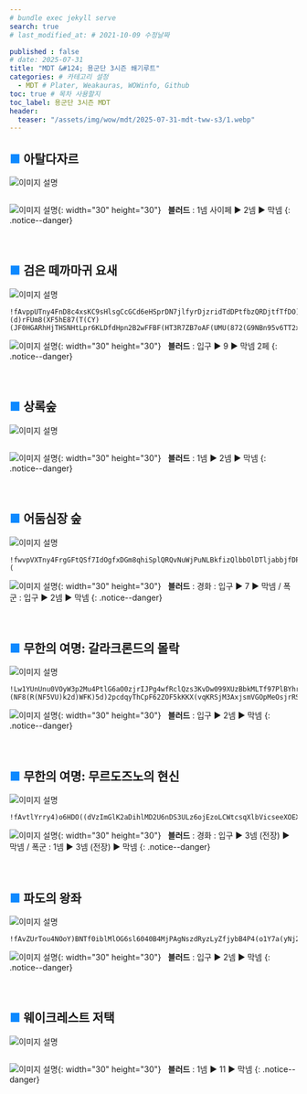 ```yaml
---
# bundle exec jekyll serve
search: true
# last_modified_at: # 2021-10-09 수정날짜

published : false
# date: 2025-07-31
title: "MDT &#124; 용군단 3시즌 쐐기루트"
categories: # 카테고리 설정
  - MDT # Plater, Weakauras, WOWinfo, Github
toc: true # 목차 사용할지
toc_label: 용군단 3시즌 MDT
header:
  teaser: "/assets/img/wow/mdt/2025-07-31-mdt-tww-s3/1.webp"
---
```


## <span style="color:#0b89ff">■ </span>아탈다자르

![이미지 설명](/assets/img/wow/mdt/2025-07-31-mdt-tww-s3/1.webp)

```  
```  

![이미지 설명](https://wow.zamimg.com/images/wow/icons/large/spell_nature_bloodlust.jpg){: width="30" height="30"}
&nbsp;&nbsp;**블러드** : 1넴 사이페 ▶ 2넴 ▶ 막넴
{: .notice--danger}  
<br>
<br>

## <span style="color:#0b89ff">■ </span>검은 떼까마귀 요새

![이미지 설명](/assets/img/wow/mdt/2025-07-31-mdt-tww-s3/2.webp)

```
!fAvppUTny4FnD8c4xsKC9sHlsgCcGCd6eHSprDN7jlfyrDjzridTdDPtfbzQRDjtfTfDO)A6yU2)dL8Lusuw2O3rkz9(5d57d)qHvBuzBlkAQFL(y7(MA16eowLDttvZXxUTsBm6Nvx2aM1zAEQt((6BvxRYQ7oStF8PDTMMdG8w1A(jUw8w16uRmWOGWxTTQt3AJ4AS)HRruRrQ1u3tJ7RifR4eucpfHyceLlesv5vjSjJPZmwKMqL8ukMW4soJ5mMozmZBS1mmyzkljnnHiCMLaWapzCsiYOjfReueIBDGsPmEIieFJBygz8QuMuAXqscrIiPj8q8PotmU5jpm4ubHYXCHD8zbJiG2XzdWyXSPj8Kc5LuGrxud(IAixqJ7)mJ(T2NF(xF)JF4Vuzf7ll3FtxL5DqUY62xy5d39nhU)Rnh)Q1VqL9GRi7yn30D8OU28YUQkRT8rbzD7Q0pODcvzV2QnMrSzoj40ISRb10Pc6sfj(OKcV8SsvwzjY(xu03e8mkFK48XIZblMuGpx0tT0uRkbiEim8ipMmTmbnYihKslCamUWUO8pmcT(5AjqlfACOjGMeAyuOJdDsOtdDwONe6PHop0fHUe6MPXpogHy6SVqNa45KldKYLZiiuzPENACL0uTXpMnaepxEOZYazwmj6Ys14coCCHCe1ZrOF5hBgoJJzb2H0PcZqm97EKc(LodNKfwSKokJybJ0i0m4oegoegbilMAnoLqqXPNmVujMbgAyvUJkraHSLKuxP)YuqFI9jzi4PGrCqJ8KrVZro4RaekJsyG)pnAhcOaCw6rlc8g7Jj2V2fTGTSKx5l4K57ZrplDXx5jKzrLDwwGNusIxcSS86zeKZVzv8sz3yj5)1Q4f8l2(jIxmUpQXVvKXVDJzy3Xtl0eXmMZmAmzoxZmUt(x2vFRUPgoRhJOUZk0hC3ryNkRvxPVX4UxrWxaVh3xAErzzR2aB6ZvBgczZUV1A)4rbzf(FTIzpFKXWmQnb2BdGSNtYas2QR4uI9OCjwkz2BjahiZsNO1x7gRzp(N)u)Z)NF(7)8V)P(8)(d)rFUm8(XF5hE87(T(CY)(JF0HGARhHjTHSNHtLpr6KLDfdHpn2B2wFFBF(HT3R7ZB7oAF(UMU(872(G9NBn95v6TT2xc0teFrF(oDzJZOBBSts95DVUp3CNU15Sz7E7TOgrH9hVrRVhUw1HI9oivEuRVRPQaW1o9TD7RCt1UVgu9CBC1fQDqau)3d
```

![이미지 설명](https://wow.zamimg.com/images/wow/icons/large/spell_nature_bloodlust.jpg){: width="30" height="30"} 
&nbsp;&nbsp;**블러드** : 입구 ▶ 9 ▶ 막넴 2페
{: .notice--danger}  
<br>
<br>

## <span style="color:#0b89ff">■ </span>상록숲

![이미지 설명](/assets/img/wow/mdt/2025-07-31-mdt-tww-s3/3.webp)

```
```

![이미지 설명](https://wow.zamimg.com/images/wow/icons/large/spell_nature_bloodlust.jpg){: width="30" height="30"} 
&nbsp;&nbsp;**블러드** : 1넴 ▶ 2넴 ▶ 막넴
{: .notice--danger}  
<br>
<br>

## <span style="color:#0b89ff">■ </span>어둠심장 숲

![이미지 설명](/assets/img/wow/mdt/2025-07-31-mdt-tww-s3/4.webp)

```
!fwvpVXTny4FrgGFtQSf7IdOgfxDGm8qhiSplQRQvNuWjPuNLBkfizQlbbOlDTljabbjfDP)z6O)4)qjFjLiv8z37e1DIVp859RhkQX6t15xuu02CMzBxvBJEjxI15x2w3U9KlQn99MVTPSfGn03EKB(QM16d15ndBwz2E0qxF7gy(o9s5xT0IR0lf25aqHjp7I6btNLXLy)n3frVePxsD37DpLyyHKG4sbcXuiQuPY0LhWzrW0zGvcontkOyctMjzmhyAemZd2cddifmUqWjkhmoeg4iyEGzu0WcffHK2fqPuMKRc837sZeWleSSmBmW5KmerWLb(Poi9U6KpmKufHkXsLn)SbJkeTtvdaSAwzchnK9qgWOh0c(bTqEalUV59MRS3V9DF(2x)jDErvzz1Ld19Ve8v(qvHo)kbAXpu9SJwx9D68x4AYovZZhQRtB2No6ac4aNpOZB5FDlDczS9bO8knDEzjY(zId(s3gCXK50LjSAQyFJes7(KaWBjdSOsJs5mIk5oI4a9JbjzAXb6sIEpH4zASSegPfUCkAvTNSgHklnRseENgtXu)ffBtj59Ku(6edUOZfwPoKyklN4BKb)MgbWGeyqbtA7QUzXSekkWUOos)ORtIrV4N5lKEFG2RyieUC31(0cEFSVej04JBtW)VoWLjci)Kq(PGEi0AXK96cqse3Vn5cFRN43DtWGlieFz0xXimWleo4gIWlxKq06h4WGeg0WWUqmpmeHHmmuHbBVYSqsmFdsuHHHTde8JQkWE1T8r0f9qWnV3NwPVVsbpULHfJJzcNiL0zihDJ4(IJiPCaQys61Ne)zbYbRe0JPJCtnSDRPP)e7l7CGgFoFyvT5fg)CMgZMx(0UUQ1nBS26cfBpYVzOzTPTboWK5EDRzJ7y2v68otT5YE3rZjHW2QY(VVSSZa0aI9WlQBx9tw4tVXnVW)Vfw9i3EckdPOykYQJkpG50E6fhypXNrvzucNYvy7XuwtJNvzdMdDfQ8B(73U74R)0)C3V)2DN)KDNF7F8Rx)L3V78)9D)1UZLHFV5pFZnV6Z7o(UF7dx)LpEFCeN1uOUiUX6bi0)fJ5ND5s(MIkxOxU1y(X26cO6TYSEOQ2vtCpnA642QgtHEfqG()(
```

![이미지 설명](https://wow.zamimg.com/images/wow/icons/large/spell_nature_bloodlust.jpg){: width="30" height="30"} 
&nbsp;&nbsp;**블러드** : 경화 : 입구 ▶ 7 ▶ 막넴 / 폭군 : 입구 ▶ 2넴 ▶ 막넴
{: .notice--danger}  
<br>
<br>

## <span style="color:#0b89ff">■ </span>무한의 여명: 갈라크론드의 몰락

![이미지 설명](/assets/img/wow/mdt/2025-07-31-mdt-tww-s3/5.webp)

```
!Lw1YUnUnu0VOyW3p2Mu4PtlG6aO0zjrIJPg4wfRclQzs3KvDw099XUzBbkMLTf97PlBYhrVxskjk7jOlsSKJ5L3hN7Hhs6OUlD1B310S7MH2W37QOex978(V1vXD1xVDB3(x7p0VRBVRsQPU6HDBD1V4CE3l(Yp)RV7Dx4QF71TdEmn3mC4GFF4vdTTUkZ046HnT(36bBq4h21e(QMMEFOhcbQXLUa8z03pBy)B8D7F527qKaqj493UB)BCBC19(w)nbejxIPcQae33bfRpzy(RkTRILCa(FYKchWZdOX5zOb8rGpii6A7o4QBAiWFJbpBvPaRGNJ5imLs1r5nGq4etMIirEEE0CnAKPkhRYya85CiZMyfrX3IiEAw1uuLLPmacPPXVXvzNORImN7lvrRtimFtZCMfLnOitKfnyYKmLiDrI2sXsd(qxwSuGIjOIpjw6tTIfxUGyGkaTaGk8h6yVIwHKJM5jdQKbkl)YtV6y9W3p16UDbEs0VyjEujqQtfYKAAsekSOCRIXscXewP2iQyYeSyzCX0jCXmjCX4jGXaFPY4B4yjyXYAcm2ewiNQKWYEIoCShYlq0fBDOz2N6k28OpvTnN5z6jed)Y5kKijDzQIBkNIvEQQCKLpw8XyN2jSYnriVxQQINRe83bF)4p)Hh)1p(WV)ExD3MVbofz6iJ6TJXqZQU46j2pNJWdjYMK2V6S4joTPaQPu5Qy)vFgLlwjIhysnYvrTqYOncHuaR1eTGX1AjJWmcbX1CMmR)zptKyxztiHjzRK)FfL5Mo5ASORLkkNOPcTXAeuTc8te3gVg83WnkHqrykbheOWuYJb3d)9pD)x84hE))(NF8(R(NF5VU)k2d)WFK)5d)2pcdqyThCpF62ZOF5kKKX(vqKRSjM3AxjsmVGOpMeOsjrRSebZkGTCZmV85HeMzudWu8fl3vKrjyuh)QRB9HG)L7B6WkE9qO7c0oE325aVmC7g)Hlg6dD3gT3JBBwgkENOcVPeDkB814DV9l2)gBbsSfiLB8ItSwZisnCiIWq4AJXIuHy25fh3U2OKCRwXPmH2Qb9a4mF2585JGB0ONkHuPa1c6MSGjNVAkslttS2WjenkV4CHwAY5pmFrt051kH1cyqkzwqck158hxJMViATMBaLovBG(daJjJ2j2i6SzbnrNNW(utuCr9XZqFYzypXmPpU)7p
```

![이미지 설명](https://wow.zamimg.com/images/wow/icons/large/spell_nature_bloodlust.jpg){: width="30" height="30"} 
&nbsp;&nbsp;**블러드** : 입구 ▶ 2넴 ▶ 막넴
{: .notice--danger}  
<br>
<br>

## <span style="color:#0b89ff">■ </span>무한의 여명: 무르도즈노의 현신

![이미지 설명](/assets/img/wow/mdt/2025-07-31-mdt-tww-s3/6.webp)

```
!fAvtlYrry4)o6HDO((dVzImGlK2aDihlMD2U6nDS3ULz6ojEzoLCWtcsqXlbVicseeXOEX)mECNn)hSQ3QMU7AspjZUmqvVpVp17hpVvngS5bM8lkkABEODZ2Q2gtgxIn5x2w3U5(xuB76SFEtzRhwYEfpZKjm5n9xV2U5U9B7AV(UE7BnzshJ9DTWYQMRm3X5kai67dVOU3U1Xygo8L)FIjdzYO(V78RMyyPKG4sbcXuiQuP0MYZ4SrW0eWkbNQLckMWKAjJ5bthbZcGDWWasbJleCIYdJdHbEempYmA0WsffHKohOuktYvr(78vJjGxkyATlg4CIgreCzKFQhsNVgfcdjvrOsSu5YpxWOIr7q1aaRskt4rd6tzaJoPf8jTqoHf)F5D2N5(E)3933(dVE)V(ct(1fvErr5gR9rT1fEOdloVTQXwywBYxBVQVQ2RcaQY7Rkm5p4Yp9Ep6Xc8tVNJGN4vdG8QFZgBt397RRDGLdBK3VU2(eBnCcBQk7(IYYT2oqa5BqXQjeLrx(S(MRSTnGifJW(O3ETpiCr0wBT9YoVspMTsVJFL7uNkjd2yqLi02eWsmfwtWtvPKqbdNkg7ItmUYsjY9zIhriXcnjrXpvLEelcbAQGparcKOMYrqaXMe2YPQ5usl5OXJumdeAHp(hiqnbYbzCcEeQS0U(WeX4UeBzPzQYmra3nsxQcLaPbmHHNwCZWZvKkW(J3mm0m2jFxf(iZVBJsNgjbHaMNefSKOGmBRkMUhisb8OtOHmB7i6YXAfuIR0zBtH0KoT8KruhL6Z1Vc8sKjoMstshGmvrLrtTjsSXFphpimgkLe0jB)8jvSmcj54WVxXq0v9mGg75yiKvdhs4S9KpVFd9yOGrte205fX(zrq2qNxkgS7VHHdJUcy(wcch1C6e4wV21p2DL2W1x5n(NClclxQWActiimSKOWC)7vmH)exEMqYeej19eOM7mH8Mo8gLlmUJpkY3)pVC3538h)7B)XxUB1NSB1TV6f38MxVB1)99)1Uv09p)p3T6JU9NE(TV6N)44M7)LVXV95V9B)TBEZVdoHbCFixGSbUf7OuGQXcbLrekcriLX40NcCTMJPmKKsuCn8ApJDCkiXlebU9s0d0omtDm8s4du8pdk61bhYzA(cWN8Zii0c4CY5uYc42w3Mc9c)SDExmWzUslsk4AjL7Q0WR7dVO(uR9lHFSurvzz1L91DFTjmGB())
```

![이미지 설명](https://wow.zamimg.com/images/wow/icons/large/spell_nature_bloodlust.jpg){: width="30" height="30"} 
&nbsp;&nbsp;**블러드** : 경화 : 입구 ▶ 3넴 (전장) ▶ 막넴 / 폭군 : 1넴 ▶ 3넴 (전장) ▶ 막넴
{: .notice--danger}  
<br>
<br>

## <span style="color:#0b89ff">■ </span>파도의 왕좌

![이미지 설명](/assets/img/wow/mdt/2025-07-31-mdt-tww-s3/7.webp)

```
!fAvZUrTou4NOoY)BNTf0iblMlOG6sl6040B4MjPAgNszdRyzLyZfjybB4P4(o1Y7a(yNj2ontVTzIKZ5785VZXF2jAS(D6YlRQ67UWS)qtFNEdxI1Lx132V)nx2ASwZR6Q7byzpR6o9gHUSBy3wZ(xmCW2V7fq8d6nshJd2E)WMUR1N7s3dym3lUSDWCWX4gC4gCr0Bq6nu4UfgLeyTKG4sbcXuiQuPk01NXzrW0mWkbNwifumHjlKmgaMgbZcGDWWEKcgxi4efaJ7LbocMpYmkgyTIIqsxcukLj5Qr(Tq3ib8AbROWPboNuGicUCKFkaXc9OGmKufHkXsLR(CIrnQ2PUHhSkRnHJbkovam6KrWNmc5erG)lTM7C3)993)Wx)YJ)87F(9p(JV94VUxxURQbmh17nM)UVTcszAWR7B6mv6T6YTMRhAAb3GNYYHMkDj9L382BE3DOZF7T6YBbxH3MnSFVPZ(MH2why10dkh22AU106NH9n12)QU(GX6nsWcLxMJyF5q31M(oVlfJ4G8n7Gz3jLdMwZvwWQpwUkiXBCtxQNmTvq8TckyEGloCn3KobkZqAh314Aj1i3FtPDeYXeJoZzzjeOOjNNazA6zEk4zzvZrPU9aqHhOmvHS0jo47yPE50DeKK6N6zRaydUu(RcOxh(js84zfeTcAej7TcqujqqO6AZ2Ggsyj2PI6lePiTBSqrYtMoxWeozztlXuxFm6XNwHb5ePx5PViS3a5Bh4qFYT9bMCmnDc4P6q6ZveQavMnB8agCkCv6AtMSfl6RchgGtTiQ0bZotG8uB2SZtwY2dLOiBz3oX9m7h0kwIU8JAcPhunltUISr8NrAlzV8tXCl1eNKmo5JlmaHENdoTTBhRKzgLizS4Ey8t3lfFkFjpuiFmj4Hc7RWOKsA0bg1B(IAr2OL2YfDiJkgudSJ55oKdI))6xMMXjQ4tw8y6jhRqw(KXJNw5lTzlLrEcCl9eQ8YSi00qJUY0j44cNV9m90OuM5mM0ljTdUHK5ij8fu)r3aj1Uo(oZ(TFW9MMP3Qu2bFkuvyyjHWx51t5zuLAv47z8UHZHYQ8H)7Fd1azEQRvkjMlkWCM7B1WmK7JgyEt46ZesUGO4seLJfmggcXpj10NOkkvTIhuLJ4vNmvx19rJ5F8pRQPUU5QHw7N0bRR(pd
```

![이미지 설명](https://wow.zamimg.com/images/wow/icons/large/spell_nature_bloodlust.jpg){: width="30" height="30"} 
&nbsp;&nbsp;**블러드** : 입구 ▶ 2넴 ▶ 막넴
{: .notice--danger}  
<br>
<br>

## <span style="color:#0b89ff">■ </span>웨이크레스트 저택

![이미지 설명](/assets/img/wow/mdt/2025-07-31-mdt-df-s3/8.webp)

```
```

![이미지 설명](https://wow.zamimg.com/images/wow/icons/large/spell_nature_bloodlust.jpg){: width="30" height="30"} 
&nbsp;&nbsp;**블러드** : 1넴 ▶ 11  ▶ 막넴
{: .notice--danger}  